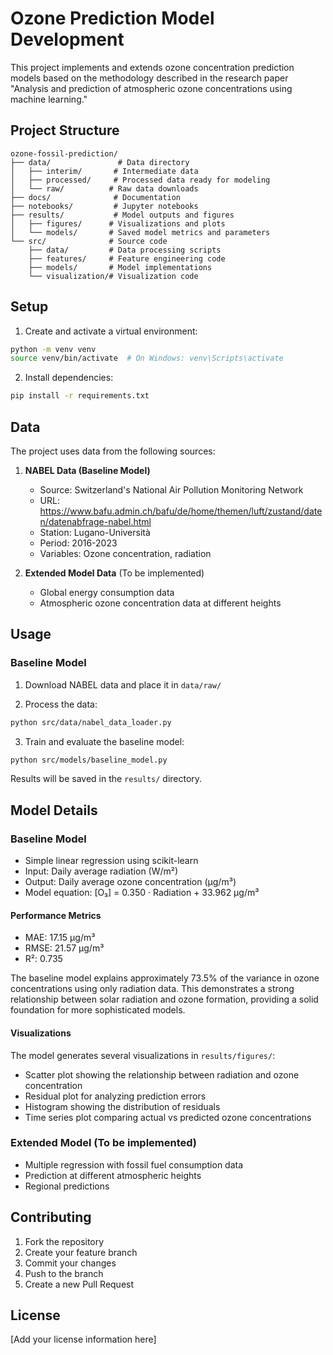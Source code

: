 # Ozone Prediction Model Development

This project implements and extends ozone concentration prediction models based on the methodology described in the research paper "Analysis and prediction of atmospheric ozone concentrations using machine learning."

## Project Structure

```
ozone-fossil-prediction/
├── data/               # Data directory
│   ├── interim/       # Intermediate data
│   ├── processed/     # Processed data ready for modeling
│   └── raw/          # Raw data downloads
├── docs/              # Documentation
├── notebooks/         # Jupyter notebooks
├── results/           # Model outputs and figures
│   ├── figures/      # Visualizations and plots
│   └── models/       # Saved model metrics and parameters
└── src/              # Source code
    ├── data/         # Data processing scripts
    ├── features/     # Feature engineering code
    ├── models/       # Model implementations
    └── visualization/# Visualization code
```

## Setup

1. Create and activate a virtual environment:
```bash
python -m venv venv
source venv/bin/activate  # On Windows: venv\Scripts\activate
```

2. Install dependencies:
```bash
pip install -r requirements.txt
```

## Data

The project uses data from the following sources:

1. **NABEL Data (Baseline Model)**
   - Source: Switzerland's National Air Pollution Monitoring Network
   - URL: https://www.bafu.admin.ch/bafu/de/home/themen/luft/zustand/daten/datenabfrage-nabel.html
   - Station: Lugano-Università
   - Period: 2016-2023
   - Variables: Ozone concentration, radiation

2. **Extended Model Data** (To be implemented)
   - Global energy consumption data
   - Atmospheric ozone concentration data at different heights

## Usage

### Baseline Model

1. Download NABEL data and place it in `data/raw/`

2. Process the data:
```bash
python src/data/nabel_data_loader.py
```

3. Train and evaluate the baseline model:
```bash
python src/models/baseline_model.py
```

Results will be saved in the `results/` directory.

## Model Details

### Baseline Model
- Simple linear regression using scikit-learn
- Input: Daily average radiation (W/m²)
- Output: Daily average ozone concentration (µg/m³)
- Model equation: [O₃] = 0.350 · Radiation + 33.962 µg/m³

#### Performance Metrics
- MAE: 17.15 µg/m³
- RMSE: 21.57 µg/m³
- R²: 0.735

The baseline model explains approximately 73.5% of the variance in ozone concentrations using only radiation data. This demonstrates a strong relationship between solar radiation and ozone formation, providing a solid foundation for more sophisticated models.

#### Visualizations
The model generates several visualizations in `results/figures/`:
- Scatter plot showing the relationship between radiation and ozone concentration
- Residual plot for analyzing prediction errors
- Histogram showing the distribution of residuals
- Time series plot comparing actual vs predicted ozone concentrations

### Extended Model (To be implemented)
- Multiple regression with fossil fuel consumption data
- Prediction at different atmospheric heights
- Regional predictions

## Contributing

1. Fork the repository
2. Create your feature branch
3. Commit your changes
4. Push to the branch
5. Create a new Pull Request

## License

[Add your license information here]